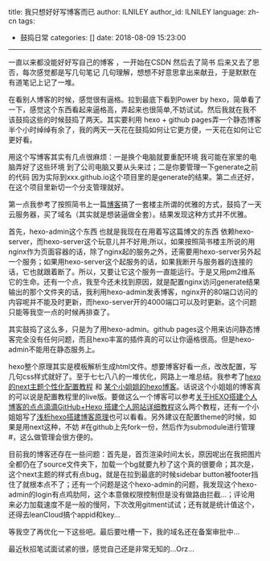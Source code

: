 title: 我只想好好写博客而已
author: ILNILEY
author_id: ILNILEY
language: zh-cn
tags:
  - 鼓捣日常
categories: []
date: 2018-08-09 15:23:00
---
一直以来都没能好好写自己的博客 ，一开始在CSDN 然后去了简书 后来又去了思否，每次感觉都是写几句笔记 几句理解，想想不好意思拿出来献丑，于是默默在有道笔记上记了一堆。

在看别人博客的时候，感觉很有逼格。拉到最底下看到Power by hexo，简单看了一下，感觉这个东西看起来逼格高，弄起来也很简单,不妨试试。然后我就在我不该鼓捣这些的时候鼓捣了两天。其实要利用 hexo + github pages弄一个静态博客半个小时绰绰有余了，我的两天一天花在鼓捣如何让它更方便，一天花在如何让它更好看。

用这个写博客其实有几点很麻烦：一是换个电脑就要重配环境 我可能在家里的电脑弄好了这些环境 到了公司电脑又要从头来过；二是你要管理一下generate之前的代码 因为实际到xxx.github.io这个项目里的是generate的结果。第二点还好，在这个项目里新切一个分支管理就好。

第一点我参考了按照简书上一篇[博客](https://www.jianshu.com/p/68e727dda16d)搞了一套楼主所谓的优雅的方式，鼓捣了一天云服务器，买了域名（其实就是想装逼做全套）。结果发现这种方式并不优雅。

首先，hexo-admin这个东西 也就是我现在在用着写这篇博文的东西 依赖hexo-server，而hexo-server这个玩意儿并不好用;所以，如果按照简书楼主所说的用nginx作为页面容器的话，除了nginx起的服务之外，还需要用hexo-server另外起一个服务；如果用hexo-server这个起服务的话，如果我断开与服务器的连接的话，它也就跟着断了。所以，又要让它这个服务一直能运行。于是又用pm2维系它的生命。还有一个点，我至今还未找到原因，就是配置nginx访问generate结果输出的那个文件夹的话，我利用hexo-admin发表博客，nginx开的80端口访问的内容呢并不能及时更新，而hexo-server开的4000端口可以及时更新。这个问题只能等我空一点的时候再排查了。

其实鼓捣了这么多，只是为了用hexo-admin。github pages这个用来访问静态博客完全没有任何问题，而且hexo丰富的插件真的可以让你逼格很高。但是hexo-admin不能用在静态服务上。

hexo整个原理其实是模板解析生成html文件。想要博客好看一点，改改配置，写几句css样式就好了。至于七七八八的一堆优化，网路上一堆总结。我参考了[hexo的next主题个性化配置教程](https://segmentfault.com/a/1190000009544924#articleHeader19) 和 [某个小姐姐的hexo博客](https://asdfv1929.github.io/categories/GitBlog/)。话说这个小姐姐的博客真的可以说是配置教程里的live版。要做这么一个博客可以参考[关于HEXO搭建个人博客的点点滴滴](https://juejin.im/post/5a6ee00ef265da3e4b770ac1)[GitHub+Hexo 搭建个人网站详细教程](https://zhuanlan.zhihu.com/p/26625249)这么两个教程，还有一个小姐姐写了[浅析hexo搭建博客原理](https://juejin.im/post/598eeaff5188257d592e55bb)也可以看看。另外建议在配置theme的时候，如果是用next这种，不妨 #在github上先fork一份，然后作为submodule进行管理#，这么做管理会很方便的。

目前我的博客还存在一些问题：首先是，首页渲染时间太长，原因呢出在我把图片全都仍在了source文件夹下，加载一个bg就要九秒了这个真的很要命；其次是，这个next主题的样式有点bug，就是在拉到最底的时候sidebar button被footer挡住了就根本点不了；还有一个问题是这个hexo-admin的问题，我发现这个hexo-admin的login有点鸡肋阿，这个本意做权限控制但是没有做路由拦截...；评论用来必力加载速度不是一般的慢阿，下次改用gitment试试；还有就是统计值这个，还得去leanCloud搞个appid和key...

等我空了再优化一下这些吧。最后要吐槽一下，我的域名还在备案审批中...

最近秋招笔试面试紧的很，感觉自己还是非常无知的...Orz...